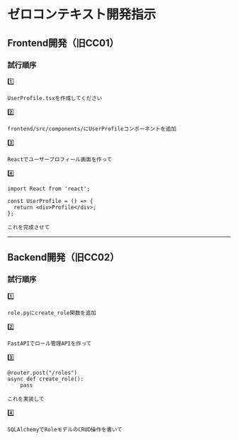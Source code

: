 # ゼロコンテキスト開発指示

## Frontend開発（旧CC01）

### 試行順序

1️⃣
```
UserProfile.tsxを作成してください
```

2️⃣
```
frontend/src/components/にUserProfileコンポーネントを追加
```

3️⃣
```
Reactでユーザープロフィール画面を作って
```

4️⃣
```
import React from 'react';

const UserProfile = () => {
  return <div>Profile</div>;
};

これを完成させて
```

---

## Backend開発（旧CC02）

### 試行順序

1️⃣
```
role.pyにcreate_role関数を追加
```

2️⃣
```
FastAPIでロール管理APIを作って
```

3️⃣
```
@router.post("/roles")
async def create_role():
    pass

これを実装して
```

4️⃣
```
SQLAlchemyでRoleモデルのCRUD操作を書いて
```